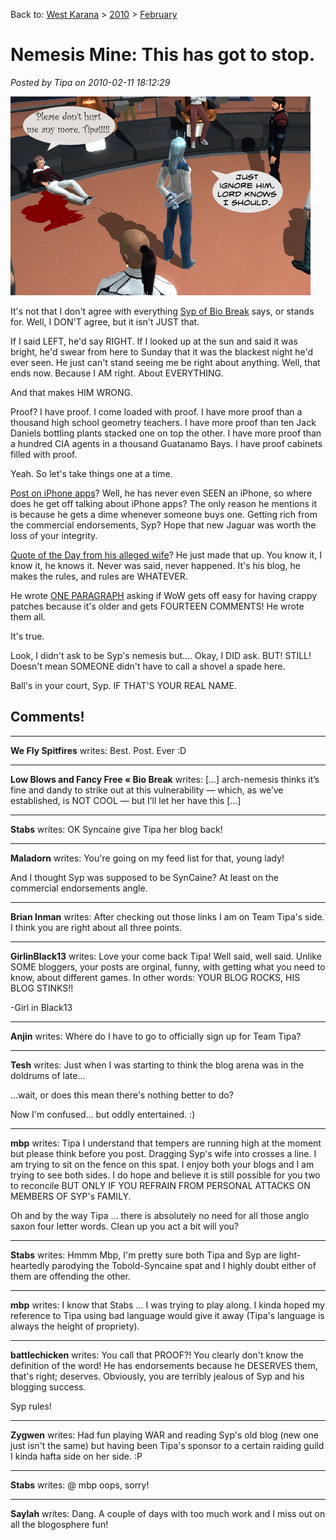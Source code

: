 Back to: [West Karana](/posts/westkarana.md) > [2010](/posts/2010/westkarana.md) > [February](./westkarana.md)
# Nemesis Mine: This has got to stop.

*Posted by Tipa on 2010-02-11 18:12:29*

![](../../../uploads/2010/02/syp.png "Fallen Nemesis")

It's not that I don't agree with everything [Syp of Bio Break](http://biobreak.wordpress.com/) says, or stands for. Well, I DON'T agree, but it isn't JUST that.

If I said LEFT, he'd say RIGHT. If I looked up at the sun and said it was bright, he'd swear from here to Sunday that it was the blackest night he'd ever seen. He just can't stand seeing me be right about anything. Well, that ends now. Because I AM right. About EVERYTHING.

And that makes HIM WRONG.

Proof? I have proof. I come loaded with proof. I have more proof than a thousand high school geometry teachers. I have more proof than ten Jack Daniels bottling plants stacked one on top the other. I have more proof than a hundred CIA agents in a thousand Guatanamo Bays. I have proof cabinets filled with proof.

Yeah. So let's take things one at a time.

[Post on iPhone apps](http://biobreak.wordpress.com/2010/02/11/iphone-fantasy-gamebooks-and-the-quest-for-nostalgia/)? Well, he has never even SEEN an iPhone, so where does he get off talking about iPhone apps? The only reason he mentions it is because he gets a dime whenever someone buys one. Getting rich from the commercial endorsements, Syp? Hope that new Jaguar was worth the loss of your integrity.

[Quote of the Day from his alleged wife](http://biobreak.wordpress.com/2010/02/10/quote-of-the-day-63/)? He just made that up. You know it, I know it, he knows it. Never was said, never happened. It's his blog, he makes the rules, and rules are WHATEVER.

He wrote [ONE PARAGRAPH](http://biobreak.wordpress.com/2010/02/10/do-older-mmos-get-more-slack-for-being-sloppy/) asking if WoW gets off easy for having crappy patches because it's older and gets FOURTEEN COMMENTS! He wrote them all.

It's true.

Look, I didn't ask to be Syp's nemesis but.... Okay, I DID ask. BUT! STILL! Doesn't mean SOMEONE didn't have to call a shovel a spade here.

Ball's in your court, Syp. IF THAT'S YOUR REAL NAME.

## Comments!

---

**We Fly Spitfires** writes: Best. Post. Ever :D

---

**Low Blows and Fancy Free &laquo; Bio Break** writes: [...] arch-nemesis thinks it’s fine and dandy to strike out at this vulnerability — which, as we’ve established, is NOT COOL — but I’ll let her have this [...]

---

**Stabs** writes: OK Syncaine give Tipa her blog back!

---

**Maladorn** writes: You're going on my feed list for that, young lady!

And I thought Syp was supposed to be SynCaine? At least on the commercial endorsements angle.

---

**Brian Inman** writes: After checking out those links I am on Team Tipa's side. I think you are right about all three points.

---

**GirlinBlack13** writes: Love your come back Tipa! Well said, well said. Unlike SOME bloggers, your posts are orginal, funny, with getting what you need to know, about different games. In other words: YOUR BLOG ROCKS, HIS BLOG STINKS!! 

-Girl in Black13

---

**Anjin** writes: Where do I have to go to officially sign up for Team Tipa?

---

**Tesh** writes: Just when I was starting to think the blog arena was in the doldrums of late...

...wait, or does this mean there's nothing better to do?

Now I'm confused... but oddly entertained. :)

---

**mbp** writes: Tipa I understand that tempers are running high at the moment but please think before you post. Dragging Syp's wife into crosses a line. I am trying to sit on the fence on this spat. I enjoy both your blogs and I am trying to see both sides. I do hope and believe it is still possible for you two to reconcile BUT ONLY IF YOU REFRAIN FROM PERSONAL ATTACKS ON MEMBERS OF SYP's FAMILY. 

Oh and by the way Tipa ... there is absolutely no need for all those anglo saxon four letter words. Clean up you act a bit will you?

---

**Stabs** writes: Hmmm Mbp, I'm pretty sure both Tipa and Syp are light-heartedly parodying the Tobold-Syncaine spat and I highly doubt either of them are offending the other.

---

**mbp** writes: I know that Stabs ... I was trying to play along. I kinda hoped my reference to Tipa using bad language would give it away (Tipa's language is always the height of propriety).

---

**battlechicken** writes: You call that PROOF?! You clearly don't know the definition of the word! He has endorsements because he DESERVES them, that's right; deserves. Obviously, you are terribly jealous of Syp and his blogging success.

Syp rules!

---

**Zygwen** writes: Had fun playing WAR and reading Syp's old blog (new one just isn't the same) but having been Tipa's sponsor to a certain raiding guild I kinda hafta side on her side. :P

---

**Stabs** writes: @ mbp oops, sorry!

---

**Saylah** writes: Dang. A couple of days with too much work and I miss out on all the blogosphere fun!

